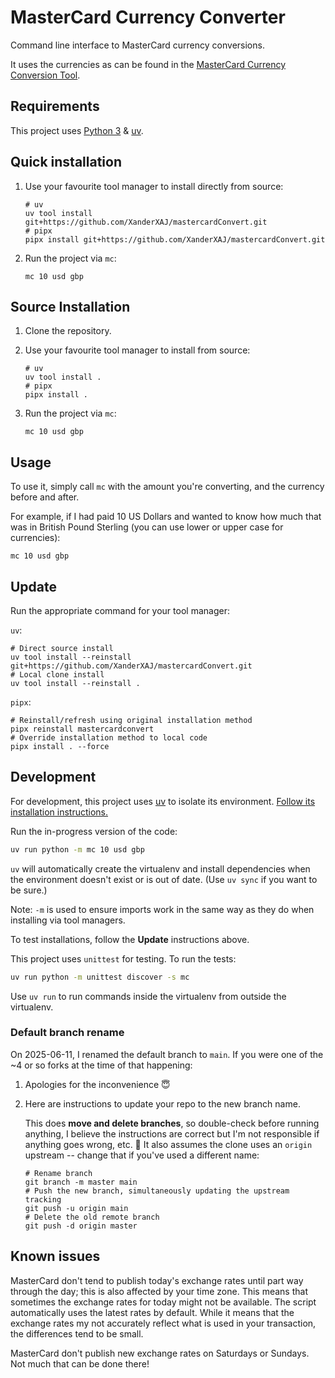 # MasterCard Currency Converter

Command line interface to MasterCard currency conversions.

It uses the currencies as can be found in the [MasterCard Currency Conversion Tool](https://www.mastercard.com/global/currencyconversion/index.html).

## Requirements

This project uses [Python 3][python] & [uv][uv].

[python]: https://www.python.org/
[uv]: https://docs.astral.sh/uv/

## Quick installation

1. Use your favourite tool manager to install directly from source:

    ```shell
    # uv
    uv tool install git+https://github.com/XanderXAJ/mastercardConvert.git
    # pipx
    pipx install git+https://github.com/XanderXAJ/mastercardConvert.git
    ```

2. Run the project via `mc`:

    ```shell
    mc 10 usd gbp
    ```

## Source Installation

1. Clone the repository.
2. Use your favourite tool manager to install from source:

    ```shell
    # uv
    uv tool install .
    # pipx
    pipx install .
    ```

3. Run the project via `mc`:

    ```shell
    mc 10 usd gbp
    ```

## Usage

To use it, simply call `mc` with the amount you're converting, and the currency before and after.

For example, if I had paid 10 US Dollars and wanted to know how much that was in British Pound Sterling (you can use lower or upper case for currencies):

```shell
mc 10 usd gbp
```

## Update

Run the appropriate command for your tool manager:

`uv`:

```shell
# Direct source install
uv tool install --reinstall git+https://github.com/XanderXAJ/mastercardConvert.git
# Local clone install
uv tool install --reinstall .
```

`pipx`:

```shell
# Reinstall/refresh using original installation method
pipx reinstall mastercardconvert
# Override installation method to local code
pipx install . --force
```

## Development

For development, this project uses [uv][uv] to isolate its environment.
[Follow its installation instructions.](https://docs.astral.sh/uv/getting-started/installation/)

Run the in-progress version of the code:

```bash
uv run python -m mc 10 usd gbp
```

`uv` will automatically create the virtualenv and install dependencies when the environment doesn't exist or is out of date.
(Use `uv sync` if you want to be sure.)

Note: `-m` is used to ensure imports work in the same way as they do when installing via tool managers.

To test installations, follow the **Update** instructions above.

This project uses `unittest` for testing.
To run the tests:

```bash
uv run python -m unittest discover -s mc
```

Use `uv run` to run commands inside the virtualenv from outside the virtualenv.

### Default branch rename

On 2025-06-11, I renamed the default branch to `main`.
If you were one of the ~4 or so forks at the time of that happening:

1. Apologies for the inconvenience 😇
2. Here are instructions to update your repo to the new branch name.

    This does **move and delete branches**, so double-check before running anything, I believe the instructions are correct but I'm not responsible if anything goes wrong, etc. 🙂
    It also assumes the clone uses an `origin` upstream -- change that if you've used a different name:

    ```shell
    # Rename branch
    git branch -m master main
    # Push the new branch, simultaneously updating the upstream tracking
    git push -u origin main
    # Delete the old remote branch
    git push -d origin master
    ```

## Known issues

MasterCard don't tend to publish today's exchange rates until part way through the day; this is also affected by your time zone.
This means that sometimes the exchange rates for today might not be available.
The script automatically uses the latest rates by default.
While it means that the exchange rates my not accurately reflect what is used in your transaction, the differences tend to be small.

MasterCard don't publish new exchange rates on Saturdays or Sundays.  Not much that can be done there!
